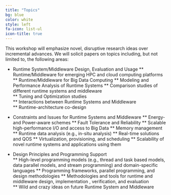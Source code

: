 ```yaml
---
title: "Topics"
bg: blue
color: white
style: left
fa-icon: list-ul
icon-title: true
---
```

This workshop will emphasize novel, disruptive research ideas over incremental advances. We will solicit papers on topics including, but not limited to, the following areas:

* Runtime System/Middleware Design, Evaluation and Usage 
** Runtime/Middleware for emerging HPC and cloud computing platforms
** Runtime/Middleware for Big Data Computing 
** Modeling and Performance Analysis of Runtime Systems
** Comparison studies of different runtime systems and middleware	
** Tuning and Optimization studies   
** Interactions between Runtime Systems and Middleware  
** Runtime-architecture co-design 

* Constraints and Issues for Runtime Systems and Middleware
** Energy- and Power-aware schemes
** Fault Tolerance and Reliability 
** Scalable high-performance I/O and access to Big Data
** Memory management
** Runtime data analysis (e.g., in-situ analysis)
** Real-time solutions and QOS
** Virtualization, provisioning, and scheduling
** Scalability of novel runtime systems and applications using them

* Design Principles and Programming Support    
** High-level programming models (e.g., thread and task based models, data parallel models, and stream programming) and domain-specific languages
** Programming frameworks, parallel programming, and design methodologies 
** Methodologies and tools for runtime and middleware design, implementation , verification, and evaluation   
** Wild and crazy ideas on future Runtime System and Middleware  

